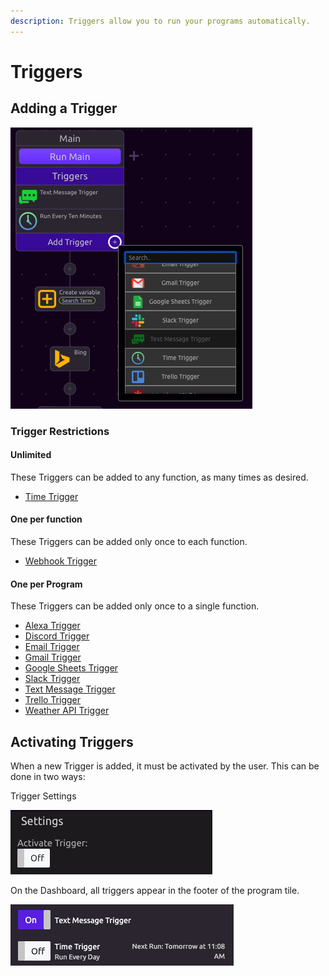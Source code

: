 ```yaml
---
description: Triggers allow you to run your programs automatically.
---
```


# Triggers

## Adding a Trigger

![The Text Message Trigger is restricted to one per program](../../.gitbook/assets/screen-shot-2019-07-16-at-10.54.29-am.png)

### Trigger Restrictions

#### Unlimited

These Triggers can be added to any function, as many times as desired. 

* [Time Trigger](time-trigger.md)

#### One per function

These Triggers can be added only once to each function.

* [Webhook Trigger](webhook-trigger.md)

#### One per Program

These Triggers can be added only once to a single function.

* [Alexa Trigger](alexa-trigger.md)
* [Discord Trigger](discord-trigger.md)
* [Email Trigger](email-trigger.md)
* [Gmail Trigger](gmail-trigger.md)
* [Google Sheets Trigger](google-sheets-trigger.md)
* [Slack Trigger](slack-trigger.md)
* [Text Message Trigger](text-message-trigger.md)
* [Trello Trigger](trello-trigger.md)
* [Weather API Trigger](weather-api-trigger.md)

## Activating Triggers

When a new Trigger is added, it must be activated by the user. This can be done in two ways:

Trigger Settings

![Trigger Settings](../../.gitbook/assets/screen-shot-2019-07-16-at-11.08.46-am.png)

On the Dashboard, all triggers appear in the footer of the program tile.

![Dashboard](../../.gitbook/assets/screen-shot-2019-07-16-at-11.10.15-am.png)

